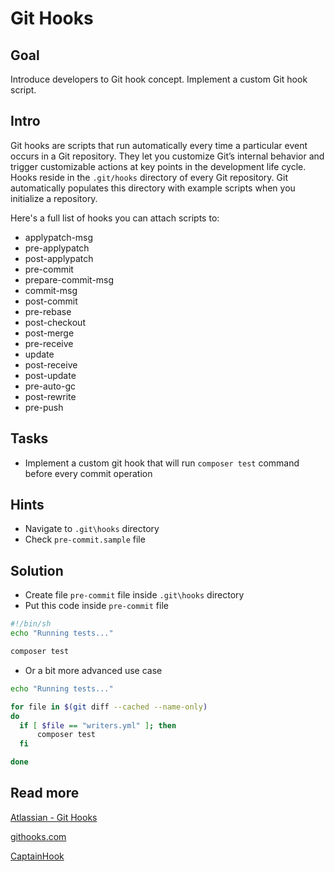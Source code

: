 Git Hooks
=========

Goal
----

Introduce developers to Git hook concept. Implement a custom Git hook script.

Intro
-----

Git hooks are scripts that run automatically every time a particular event occurs in a Git repository.
They let you customize Git’s internal behavior and trigger customizable actions at key points in the development life cycle.
Hooks reside in the `.git/hooks` directory of every Git repository.
Git automatically populates this directory with example scripts when you initialize a repository.

Here's a full list of hooks you can attach scripts to:
- applypatch-msg
- pre-applypatch
- post-applypatch
- pre-commit
- prepare-commit-msg
- commit-msg
- post-commit
- pre-rebase
- post-checkout
- post-merge
- pre-receive
- update
- post-receive
- post-update
- pre-auto-gc
- post-rewrite
- pre-push

Tasks
-----

* Implement a custom git hook that will run `composer test` command before every commit operation

Hints
-----

* Navigate to `.git\hooks` directory
* Check `pre-commit.sample` file

Solution
--------

* Create file `pre-commit` file inside `.git\hooks` directory
* Put this code inside `pre-commit` file

```bash
#!/bin/sh                                                                                                                                                                                                                                     
echo "Running tests..."

composer test
```

* Or a bit more advanced use case

```bash
echo "Running tests..."

for file in $(git diff --cached --name-only)
do
  if [ $file == "writers.yml" ]; then
      composer test
  fi

done

```

Read more
---------

[Atlassian - Git Hooks](https://www.atlassian.com/git/tutorials/git-hooks)

[githooks.com](https://githooks.com/)

[CaptainHook](https://github.com/CaptainHookPhp/captainhook)
